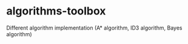 # algorithms-toolbox
Different algorithm implementation (A* algorithm, ID3 algorithm, Bayes algorithm) 
